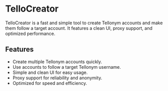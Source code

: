 # TelloCreator
TelloCreator is a fast and simple tool to create Tellonym accounts and make them follow a target account. It features a clean UI, proxy support, and optimized performance.

## Features
- Create multiple Tellonym accounts quickly.
- Use accounts to follow a target Tellonym username.
- Simple and clean UI for easy usage.
- Proxy support for reliability and anonymity.
- Optimized for speed and efficiency.
